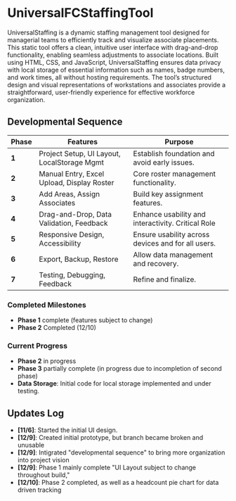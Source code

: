 # UniversalFCStaffingTool
 UniversalStaffing is a dynamic staffing management tool designed for managerial teams to efficiently track and visualize associate placements. This static tool offers a clean, intuitive user interface with drag-and-drop functionality, enabling seamless adjustments to associate locations. Built using HTML, CSS, and JavaScript, UniversalStaffing ensures data privacy with local storage of essential information such as names, badge numbers, and work times, all without hosting requirements. The tool’s structured design and visual representations of workstations and associates provide a straightforward, user-friendly experience for effective workforce organization.
 
## Developmental Sequence

| **Phase** | **Features**                                  | **Purpose**                                    |
|-----------|----------------------------------------------|-----------------------------------------------|
| **1**     | Project Setup, UI Layout, LocalStorage Mgmt   | Establish foundation and avoid early issues.  |
| **2**     | Manual Entry, Excel Upload, Display Roster    | Core roster management functionality.         |
| **3**     | Add Areas, Assign Associates                 | Build key assignment features.                |
| **4**     | Drag-and-Drop, Data Validation, Feedback      | Enhance usability and interactivity. Critical Role          |
| **5**     | Responsive Design, Accessibility             | Ensure usability across devices and for all users. |
| **6**     | Export, Backup, Restore                      | Allow data management and recovery.           |
| **7**     | Testing, Debugging, Feedback                 | Refine and finalize.                          |

### Completed Milestones
- **Phase 1**  complete (features subject to change)
- **Phase 2** Completed (12/10)

### Current Progress
- **Phase 2** in progress
- **Phase 3** partially complete (in progress due to incompletion of second phase)
- **Data Storage**: Initial code for local storage implemented and under testing.

## Updates Log
- **[11/6]**: Started the initial UI design.
- **[12/9]**: Created initial prototype, but branch became broken and unusable
- **[12/9]**: Intigrated "developmental sequence" to bring more organization into project vision
- **[12/9]**: Phase 1 mainly complete "UI Layout subject to change throughout build,"
- **[12/10]**: Phase 2 completed, as well as a headcount pie chart for data driven tracking